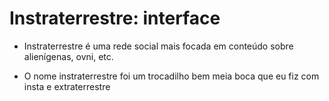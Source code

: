 #  Instraterrestre: interface

- Instraterrestre é uma rede social mais focada em conteúdo sobre alienígenas, ovni, etc.

- O nome instraterrestre foi um trocadilho bem meia boca que eu fiz com insta e extraterrestre

  

